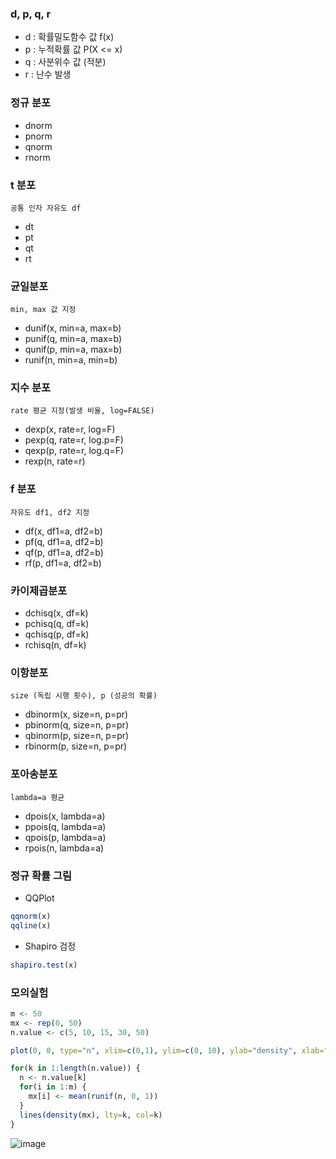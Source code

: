 ### d, p, q, r
* d : 확률밀도함수 값 f(x)
* p : 누적확률 값 P(X <= x)
* q : 사분위수 값 (적분)
* r : 난수 발생

### 정규 분포
* dnorm
* pnorm
* qnorm
* rnorm

### t 분포
`공통 인자 자유도 df` 
* dt
* pt
* qt
* rt

### 균일분포
`min, max 값 지정`
* dunif(x, min=a, max=b)
* punif(q, min=a, max=b)
* qunif(p, min=a, max=b)
* runif(n, min=a, min=b)

### 지수 분포
`rate 평균 지정(발생 비율, log=FALSE)`
* dexp(x, rate=r, log=F)
* pexp(q, rate=r, log.p=F)
* qexp(p, rate=r, log.q=F)
* rexp(n, rate=r)


### f 분포 
`자유도 df1, df2 지정`
* df(x, df1=a, df2=b)
* pf(q, df1=a, df2=b)
* qf(p, df1=a, df2=b)
* rf(p, df1=a, df2=b)

### 카이제곱분포
* dchisq(x, df=k)
* pchisq(q, df=k)
* qchisq(p, df=k)
* rchisq(n, df=k)

### 이항분포
`size (독립 시행 횟수), p (성공의 확률)`
* dbinorm(x, size=n, p=pr)
* pbinorm(q, size=n, p=pr)
* qbinorm(p, size=n, p=pr)
* rbinorm(p, size=n, p=pr)


### 포아송분포
`lambda=a 평균`
* dpois(x, lambda=a)
* ppois(q, lambda=a)
* qpois(p, lambda=a)
* rpois(n, lambda=a)

### 정규 확률 그림 
* QQPlot
```r
qqnorm(x)
qqline(x)
```
* Shapiro 검정
```r
shapiro.test(x)
```

### 모의실험
```r
m <- 50
mx <- rep(0, 50)
n.value <- c(5, 10, 15, 30, 50)

plot(0, 0, type="n", xlim=c(0,1), ylim=c(0, 10), ylab="density", xlab="mx", main="uniform mean to normal")

for(k in 1:length(n.value)) {
  n <- n.value[k]
  for(i in 1:m) {
    mx[i] <- mean(runif(n, 0, 1))
  }
  lines(density(mx), lty=k, col=k)
}
```
![image](https://github.com/user-attachments/assets/32af2102-be75-401f-8ee2-48b414fde9af)
